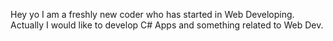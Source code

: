 Hey yo I am a freshly new coder who has started in Web Developing.
Actually I would like to develop C# Apps and something related to Web Dev.
